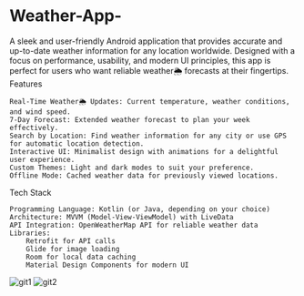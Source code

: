 # Weather-App-
A sleek and user-friendly Android application that provides accurate and up-to-date weather information for any location worldwide. Designed with a focus on performance, usability, and modern UI principles, this app is perfect for users who want reliable weather🌦️ forecasts at their fingertips.
Features

    Real-Time Weather🌦️ Updates: Current temperature, weather conditions, and wind speed.
    7-Day Forecast: Extended weather forecast to plan your week effectively.
    Search by Location: Find weather information for any city or use GPS for automatic location detection.
    Interactive UI: Minimalist design with animations for a delightful user experience.
    Custom Themes: Light and dark modes to suit your preference.
    Offline Mode: Cached weather data for previously viewed locations.

Tech Stack

    Programming Language: Kotlin (or Java, depending on your choice)
    Architecture: MVVM (Model-View-ViewModel) with LiveData
    API Integration: OpenWeatherMap API for reliable weather data
    Libraries:
        Retrofit for API calls
        Glide for image loading
        Room for local data caching
        Material Design Components for modern UI


![git1](https://github.com/user-attachments/assets/c80324d2-9eec-4454-9772-3ed9587e0cd9)
![git2](https://github.com/user-attachments/assets/df0c30de-9d3c-4fce-8eee-b6e4c3a5a0c2)




        
